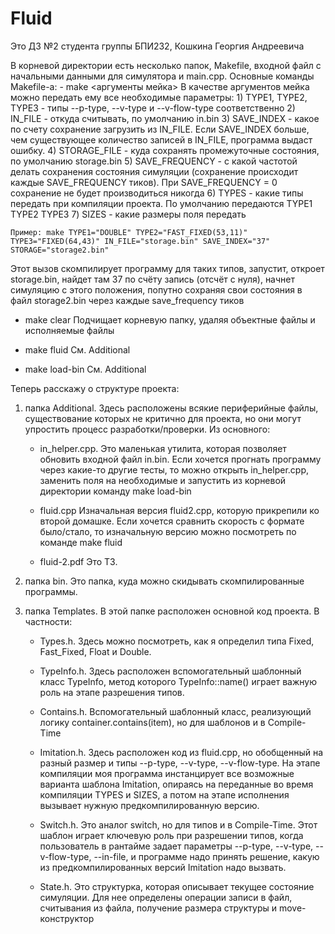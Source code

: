 # Fluid

Это ДЗ №2 студента группы БПИ232, Кошкина Георгия Андреевича

В корневой директории есть несколько папок, Makefile, входной файл с начальными данными для симулятора и main.cpp. Основные команды Makefile-а:
    - make <аргументы мейка>
    В качестве аргументов мейка можно передать ему все необходимые параметры:
        1) TYPE1, TYPE2, TYPE3 - типы --p-type, --v-type и --v-flow-type соответственно 
        2) IN_FILE - откуда считывать, по умолчанию in.bin
        3) SAVE_INDEX - какое по счету сохранение загрузить из IN_FILE. Если SAVE_INDEX больше, чем существующее количество записей в IN_FILE, программа выдаст ошибку.
        4) STORAGE_FILE - куда сохранять промежуточные состояния, по умолчанию storage.bin
        5) SAVE_FREQUENCY - с какой частотой делать сохранения состояния симуляции
        (сохранение происходит каждые SAVE_FREQUENCY тиков). При SAVE_FREQUENCY = 0 сохранение не будет производиться никогда 
        6) TYPES - какие типы передать при компиляции проекта. По умолчанию передаются TYPE1 TYPE2 TYPE3
        7) SIZES - какие размеры поля передать

    Пример: make TYPE1="DOUBLE" TYPE2="FAST_FIXED(53,11)" TYPE3="FIXED(64,43)" IN_FILE="storage.bin" SAVE_INDEX="37" STORAGE="storage2.bin" 

Этот вызов скомпилирует программу для таких типов, запустит, откроет storage.bin, найдет там 37 по счёту запись (отсчёт с нуля), начнет симуляцию с этого положения, попутно сохраняя свои состояния в файл storage2.bin через каждые save_frequency тиков

- make clear
  Подчищает корневую папку, удаляя объектные файлы и исполняемые файлы

- make fluid
  См. Additional

- make load-bin
   См. Additional

Теперь расскажу о структуре проекта:

1) папка Additional. Здесь расположены всякие периферийные файлы, существование которых не критично для проекта, но они могут упростить процесс разработки/проверки. Из основного: 
    - in_helper.cpp. Это маленькая утилита, которая позволяет обновить входной файл in.bin. Если хочется прогнать программу через какие-то другие тесты, то можно открыть in_helper.cpp, заменить поля на необходимые и запустить из корневой директории команду make load-bin

    - fluid.cpp Изначальная версия fluid2.cpp, которую прикрепили ко второй домашке. Если хочется сравнить скорость с формате было/стало, то изначальную версию можно посмотреть по команде make fluid

    - fluid-2.pdf Это ТЗ.

2) папка bin. Это папка, куда можно скидывать скомпилированные программы.

3) папка Templates. В этой папке расположен основной код проекта. В частности:
    - Types.h. Здесь можно посмотреть, как я определил типа Fixed, Fast_Fixed, Float и Double.

    - TypeInfo.h. Здесь расположен вспомогательный шаблонный класс TypeInfo, метод которого TypeInfo<Type>::name() играет важную роль на этапе разрешения типов.

    - Contains.h. Вспомогательный шаблонный класс, реализующий логику 
    container.contains(item), но для шаблонов и в Compile-Time
 
    - Imitation.h. Здесь расположен код из fluid.cpp, но обобщенный на разный размер и типы --p-type, --v-type, --v-flow-type. На этапе компиляции моя программа инстанцирует все возможные варианта шаблона Imitation, опираясь на переданные во время компиляции TYPES и SIZES, а потом на этапе исполнения вызывает нужную предкомпилированную версию.

    - Switch.h. Это аналог switch, но для типов и в Compile-Time. Этот шаблон играет ключевую роль при разрешении типов, когда пользователь в рантайме задает параметры --p-type, --v-type, --v-flow-type, --in-file, и программе надо принять решение, какую из предкомпилированных версий Imitation надо вызвать. 

    - State.h. Это структурка, которая описывает текущее состояние симуляции. Для нее определены операции записи в файл, считывания из файла, получение размера структуры и move-конструктор

